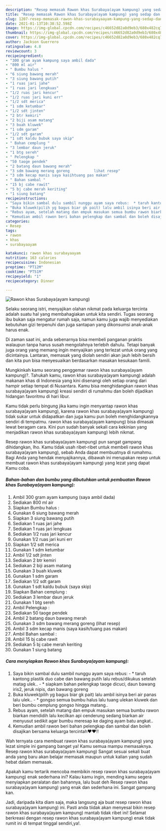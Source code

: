 ```yaml
---
description: "Resep memasak Rawon khas Surabaya(ayam kampung) yang sedap dan Mudah Dibuat"
title: "Resep memasak Rawon khas Surabaya(ayam kampung) yang sedap dan Mudah Dibuat"
slug: 1207-resep-memasak-rawon-khas-surabayaayam-kampung-yang-sedap-dan-mudah-dibuat
date: 2021-01-13T10:38:52.598Z
image: https://img-global.cpcdn.com/recipes/c46652d82a0d9eb3/680x482cq70/rawon-khas-surabayaayam-kampung-foto-resep-utama.jpg
thumbnail: https://img-global.cpcdn.com/recipes/c46652d82a0d9eb3/680x482cq70/rawon-khas-surabayaayam-kampung-foto-resep-utama.jpg
cover: https://img-global.cpcdn.com/recipes/c46652d82a0d9eb3/680x482cq70/rawon-khas-surabayaayam-kampung-foto-resep-utama.jpg
author: Jackson Guerrero
ratingvalue: 4.8
reviewcount: 3
recipeingredient:
- "300 gram ayam kampung saya ambil dada"
- "800 ml air"
- " Bumbu halus "
- "6 siung bawang merah"
- "3 siung bawang putih"
- "1 ruas jari jahe"
- "1 ruas jari lengkuas"
- "1/2 ruas jari kencur"
- "1/2 ruas jari kuni err"
- "1/2 sdt merica"
- "1 sdm ketumbar"
- "1/2 sdt jinten"
- "2 btr kemiri"
- "2 biji asam matang"
- "3 buah kluwek"
- "1 sdm garam"
- "1/2 sdt garam"
- "1 sdt kaldu bubuk saya skip"
- " Bahan cemplung "
- "3 lembar daun jeruk"
- "1 btg sereh"
- " Pelengkap "
- "50 taoge pendek"
- "2 batang daun bawang merah"
- "3 sdm bawang merang goreng           lihat resep"
- "3 sdm kecap manis saya kasihtuang pas makan"
- " Bahan sambal "
- "15 bj cabe rawit"
- "5 bj cabe merah keriting"
- "1 siung batang"
recipeinstructions:
- "Saya bikin sambal dulu sambil nunggu ayam saya rebus:  * taruh kantong plastik duo cabe dan bawang putih lalu rebus/dikukus setelah matag ulek.. * siapkam bahan pelengkap taoge dicuci, daun bawang iris2, jeruk nipis, dan bawang goreng"
- "Buka kluwek(pilih yg bagus biar gk pait) lalu ambil isinya beri air panas lalu ulek.. * gongso semua bumbu halus lalu tuang ulekan kluwek dan beri bumbu cemplung gongso hingga matang.."
- "Rebus ayam, setelah matang dan empuk masukan semua bumbu rawon biarkan mendidih lalu kecilkan api cenderung sedang biarkan air menyusut sedikit agar bumbu meresap ke daging ayam batu angkat.."
- "Kemudian ambil rawon beri bahan pelengkap dan sambal dan boleh disajikan bersama keluarga tercintah❤️❤️!!"
categories:
- Resep
tags:
- rawon
- khas
- surabayaayam

katakunci: rawon khas surabayaayam 
nutrition: 163 calories
recipecuisine: Indonesian
preptime: "PT12M"
cooktime: "PT51M"
recipeyield: "1"
recipecategory: Dinner

---
```



![Rawon khas Surabaya(ayam kampung)](https://img-global.cpcdn.com/recipes/c46652d82a0d9eb3/680x482cq70/rawon-khas-surabayaayam-kampung-foto-resep-utama.jpg)

Selaku seorang istri, menyajikan olahan nikmat pada keluarga tercinta adalah suatu hal yang membahagiakan untuk kita sendiri. Tugas seorang ibu bukan saja mengatur rumah saja, namun kamu juga wajib menyediakan kebutuhan gizi terpenuhi dan juga santapan yang dikonsumsi anak-anak harus enak.

Di zaman  saat ini, anda sebenarnya bisa membeli panganan praktis walaupun tanpa harus susah mengolahnya terlebih dahulu. Tetapi banyak juga orang yang memang ingin menyajikan yang terlezat untuk orang yang dicintainya. Lantaran, memasak yang diolah sendiri akan jauh lebih bersih dan kita pun bisa menyesuaikan berdasarkan masakan kesukaan famili. 



Mungkinkah kamu seorang penggemar rawon khas surabaya(ayam kampung)?. Tahukah kamu, rawon khas surabaya(ayam kampung) adalah makanan khas di Indonesia yang kini disenangi oleh setiap orang dari hampir setiap tempat di Nusantara. Kamu bisa menghidangkan rawon khas surabaya(ayam kampung) kreasi sendiri di rumahmu dan boleh dijadikan hidangan favoritmu di hari libur.

Kamu tidak perlu bingung jika kamu ingin menyantap rawon khas surabaya(ayam kampung), karena rawon khas surabaya(ayam kampung) tidak sukar untuk didapatkan dan juga kamu pun boleh menghidangkannya sendiri di tempatmu. rawon khas surabaya(ayam kampung) bisa dimasak lewat beragam cara. Kini pun sudah banyak sekali cara kekinian yang menjadikan rawon khas surabaya(ayam kampung) lebih nikmat.

Resep rawon khas surabaya(ayam kampung) pun sangat gampang dihidangkan, lho. Kamu tidak usah ribet-ribet untuk membeli rawon khas surabaya(ayam kampung), sebab Anda dapat membuatnya di rumahmu. Bagi Anda yang hendak menyajikannya, dibawah ini merupakan resep untuk membuat rawon khas surabaya(ayam kampung) yang lezat yang dapat Kamu coba.

<!--inarticleads1-->

##### Bahan-bahan dan bumbu yang dibutuhkan untuk pembuatan Rawon khas Surabaya(ayam kampung):

1. Ambil 300 gram ayam kampung (saya ambil dada)
1. Sediakan 800 ml air
1. Siapkan  Bumbu halus :
1. Gunakan 6 siung bawang merah
1. Siapkan 3 siung bawang putih
1. Sediakan 1 ruas jari jahe
1. Sediakan 1 ruas jari lengkuas
1. Sediakan 1/2 ruas jari kencur
1. Gunakan 1/2 ruas jari kuni err
1. Siapkan 1/2 sdt merica
1. Gunakan 1 sdm ketumbar
1. Ambil 1/2 sdt jinten
1. Sediakan 2 btr kemiri
1. Sediakan 2 biji asam matang
1. Gunakan 3 buah kluwek
1. Gunakan 1 sdm garam
1. Sediakan 1/2 sdt garam
1. Gunakan 1 sdt kaldu bubuk (saya skip)
1. Siapkan  Bahan cemplung :
1. Sediakan 3 lembar daun jeruk
1. Gunakan 1 btg sereh
1. Ambil  Pelengkap :
1. Sediakan 50 taoge pendek
1. Ambil 2 batang daun bawang merah
1. Gunakan 3 sdm bawang merang goreng           (lihat resep)
1. Ambil 3 sdm kecap manis (saya kasih/tuang pas makan)
1. Ambil  Bahan sambal :
1. Ambil 15 bj cabe rawit
1. Sediakan 5 bj cabe merah keriting
1. Gunakan 1 siung batang




<!--inarticleads2-->

##### Cara menyiapkan Rawon khas Surabaya(ayam kampung):

1. Saya bikin sambal dulu sambil nunggu ayam saya rebus:  - * taruh kantong plastik duo cabe dan bawang putih lalu rebus/dikukus setelah matag ulek.. - * siapkam bahan pelengkap taoge dicuci, daun bawang iris2, jeruk nipis, dan bawang goreng
1. Buka kluwek(pilih yg bagus biar gk pait) lalu ambil isinya beri air panas lalu ulek.. - * gongso semua bumbu halus lalu tuang ulekan kluwek dan beri bumbu cemplung gongso hingga matang..
1. Rebus ayam, setelah matang dan empuk masukan semua bumbu rawon biarkan mendidih lalu kecilkan api cenderung sedang biarkan air menyusut sedikit agar bumbu meresap ke daging ayam batu angkat..
1. Kemudian ambil rawon beri bahan pelengkap dan sambal dan boleh disajikan bersama keluarga tercintah❤️❤️!!




Wah ternyata cara membuat rawon khas surabaya(ayam kampung) yang lezat simple ini gampang banget ya! Kamu semua mampu memasaknya. Resep rawon khas surabaya(ayam kampung) Sangat sesuai sekali buat anda yang baru akan belajar memasak maupun untuk kalian yang sudah hebat dalam memasak.

Apakah kamu tertarik mencoba membikin resep rawon khas surabaya(ayam kampung) enak sederhana ini? Kalau kamu ingin, mending kamu segera menyiapkan peralatan dan bahannya, lalu buat deh Resep rawon khas surabaya(ayam kampung) yang enak dan sederhana ini. Sangat gampang kan. 

Jadi, daripada kita diam saja, maka langsung aja buat resep rawon khas surabaya(ayam kampung) ini. Pasti anda tiidak akan menyesal bikin resep rawon khas surabaya(ayam kampung) mantab tidak ribet ini! Selamat berkreasi dengan resep rawon khas surabaya(ayam kampung) enak tidak rumit ini di tempat tinggal sendiri,ya!.

